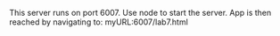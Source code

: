 This server runs on port 6007.  Use node to start the server.  App is then reached by navigating to: myURL:6007/lab7.html
